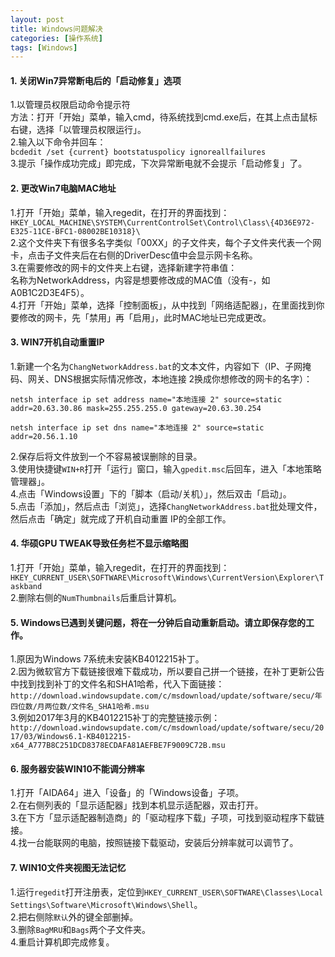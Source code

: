 ```yaml
---
layout: post
title: Windows问题解决
categories: [操作系统]
tags: [Windows]
---
```

#### 1. 关闭Win7异常断电后的「启动修复」选项
1.以管理员权限启动命令提示符  
方法：打开「开始」菜单，输入cmd，待系统找到cmd.exe后，在其上点击鼠标右键，选择「以管理员权限运行」。  
2.输入以下命令并回车：  
`bcdedit /set {current} bootstatuspolicy ignoreallfailures`  
3.提示「操作成功完成」即完成，下次异常断电就不会提示「启动修复」了。
<!-- more -->
#### 2. 更改Win7电脑MAC地址
1.打开「开始」菜单，输入regedit，在打开的界面找到：  
`HKEY_LOCAL_MACHINE\SYSTEM\CurrentControlSet\Control\Class\{4D36E972-E325-11CE-BFC1-08002BE10318}\`  
2.这个文件夹下有很多名字类似「00XX」的子文件夹，每个子文件夹代表一个网卡，点击子文件夹后在右侧的DriverDesc值中会显示网卡名称。  
3.在需要修改的网卡的文件夹上右键，选择新建字符串值：  
名称为NetworkAddress，内容是想要修改成的MAC值（没有-，如A0B1C2D3E4F5）。  
4.打开「开始」菜单，选择「控制面板」，从中找到「网络适配器」，在里面找到你要修改的网卡，先「禁用」再「启用」，此时MAC地址已完成更改。  
#### 3. WIN7开机自动重置IP
1.新建一个名为`ChangNetworkAddress.bat`的文本文件，内容如下（IP、子网掩码、网关、DNS根据实际情况修改，本地连接 2换成你想修改的网卡的名字）：  
```
netsh interface ip set address name="本地连接 2" source=static addr=20.63.30.86 mask=255.255.255.0 gateway=20.63.30.254

netsh interface ip set dns name="本地连接 2" source=static addr=20.56.1.10
```
2.保存后将文件放到一个不容易被误删除的目录。  
3.使用快捷键`WIN+R`打开「运行」窗口，输入`gpedit.msc`后回车，进入「本地策略管理器」。  
4.点击「Windows设置」下的「脚本（启动/关机）」，然后双击「启动」。  
5.点击「添加」，然后点击「浏览」，选择`ChangNetworkAddress.bat`批处理文件，然后点击「确定」就完成了开机自动重置 IP的全部工作。  
#### 4. 华硕GPU TWEAK导致任务栏不显示缩略图
1.打开「开始」菜单，输入regedit，在打开的界面找到：  
`HKEY_CURRENT_USER\SOFTWARE\Microsoft\Windows\CurrentVersion\Explorer\Taskband`  
2.删除右侧的`NumThumbnails`后重启计算机。  
#### 5. Windows已遇到关键问题，将在一分钟后自动重新启动。请立即保存您的工作。
1.原因为Windows 7系统未安装KB4012215补丁。  
2.因为微软官方下载链接很难下载成功，所以要自己拼一个链接，在补丁更新公告中找到找到补丁的文件名和SHA1哈希，代入下面链接：  
`http://download.windowsupdate.com/c/msdownload/update/software/secu/年四位数/月两位数/文件名_SHA1哈希.msu`  
3.例如2017年3月的KB4012215补丁的完整链接示例：  
`http://download.windowsupdate.com/c/msdownload/update/software/secu/2017/03/Windows6.1-KB4012215-x64_A777B8C251DCD8378ECDAFA81AEFBE7F9009C72B.msu`  
#### 6. 服务器安装WIN10不能调分辨率
1.打开「AIDA64」进入「设备」的「Windows设备」子项。  
2.在右侧列表的「显示适配器」找到本机显示适配器，双击打开。  
3.在下方「显示适配器制造商」的「驱动程序下载」子项，可找到驱动程序下载链接。  
4.找一台能联网的电脑，按照链接下载驱动，安装后分辨率就可以调节了。  
#### 7. WIN10文件夹视图无法记忆
1.运行`regedit`打开注册表，定位到`HKEY_CURRENT_USER\SOFTWARE\Classes\Local Settings\Software\Microsoft\Windows\Shell`。  
2.把右侧除`默认`外的键全部删掉。  
3.删除`BagMRU`和`Bags`两个子文件夹。  
4.重启计算机即完成修复。  
